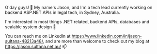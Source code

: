 G'day guys! 👋 My name's Jason, and I'm a tech lead currently working on backend ASP.NET APIs in legal tech, in Sydney, Australia.

I'm interested in most things .NET related, backend APIs, databases and scalable system design 👀

You can reach me on LinkedIn at https://www.linkedin.com/in/jason-sultana-48213a48/, and are more than welcome to check out my blog at https://jason.sultana.net.au/  📫
